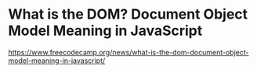 # What is the DOM? Document Object Model Meaning in JavaScript

<https://www.freecodecamp.org/news/what-is-the-dom-document-object-model-meaning-in-javascript/>

